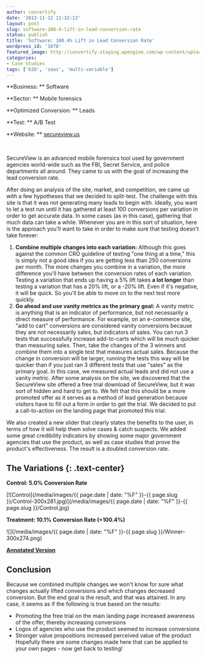 ```yaml
---
author: convertify
date: '2013-11-12 11:32:13'
layout: post
slug: software-100-4-lift-in-lead-conversion-rate
status: publish
title: 'Software: 100.4% Lift in Lead Conversion Rate'
wordpress_id: '1078'
featured_image: http://convertify.staging.wpengine.com/wp-content/uploads/2013/11/Screenshot-2013-11-08-19.56.49.png
categories:
- Case Studies
tags: ['b2b', 'saas', 'multi-variable']
---
```


**Business: **
Software

**Sector: **
Mobile forensics

**Optimized Conversion: **
Leads

**Test: **
A/B Test

**Website: **
[secureview.us](http://secureview.us)

 

SecureView is an advanced mobile forensics tool used by government agencies world-wide such as the FBI, Secret Service, and police departments all around. They came to us with the goal of increasing the lead conversion rate.

After doing an analysis of the site, market, and competition, we came up with a few hypotheses that we decided to split-test. The challenge with this site is that it was not generating many leads to begin with. Ideally, you want to let a test run until it has gathered at least 100 conversions per variation in order to get accurate data. In some cases (as in this case), gathering that much data can take a while. Whenever you are in this sort of situation, here is the approach you'll want to take in order to make sure that testing doesn't take forever:

  1. **Combine multiple changes into each variation:** Although this goes against the common CRO guideline of testing "one thing at a time," this is simply not a good idea if you are getting less than 250 conversions per month. The more changes you combine in a variation, the more difference you'll have between the conversion rates of each variation. Testing a variation that ends up having a 5% lift takes **a lot longer** than testing a variation that has a 20% lift, or a -20% lift. Even if it's negative, it will be quick. So you'll be able to move on to the next test more quickly.
  2. **Go ahead and use vanity metrics as the primary goal:** A vanity metric is anything that is an indicator of performance, but not necessarily a direct measure of performance. For example, on an e-commerce site, "add to cart" conversions are considered vanity conversions because they are not necessarily sales, but indicators of sales. You can run 3 tests that successfully increase add-to-carts which will be much quicker than measuring sales. Then, take the changes of the 3 winners and combine them into a single test that measures actual sales. Because the change in conversion will be larger, running the tests this way will be quicker than if you just ran 3 different tests that use "sales" as the primary goal. In this case, we measured actual leads and did not use a vanity metric.
After some analysis on the site, we discovered that the SecureView site offered a free trial download of SecureView, but it was sort of hidden and hard to get to. We felt that this should be a more promoted offer as it serves as a method of lead generation because visitors have to fill out a form in order to get the trial. We decided to put a call-to-action on the landing page that promoted this trial.

We also created a new slider that clearly states the benefits to the user, in terms of how it will help them solve cases & catch suspects. We added some great credibility indicators by showing some major government agencies that use the product, as well as case studies that prove the product's effectiveness. The result is a doubled conversion rate.

## The Variations {: .text-center}

**Control: 5.0% Conversion Rate**

[![Control](/media/images/{{ page.date | date: "%F" }}-{{ page.slug }}/Control-300x281.jpg)](/media/images/{{ page.date | date: "%F" }}-{{ page.slug }}/Control.jpg)

**Treatment: 10.1% Conversion Rate (+100.4%)**

![](/media/images/{{ page.date | date: "%F" }}-{{ page.slug }}/Winner-300x274.png) 

**[Annotated Version](https://notableapp.com/posts/6550c715efc2ff217d96624c292d096c2e4a663f#annotate/6550c715efc2ff217d96624c292d096c2e4a663f)**

## Conclusion

Because we combined multiple changes we won't know for sure what changes actually lifted conversions and which changes decreased conversion. But the end goal is the result, and that was attained. In any case, it seems as if the following is true based on the results:

  * Promoting the free trial on the main landing page increased awareness of the offer, thereby increasing conversions
  * Logos of agencies who use the product seemed to increase conversions
  * Stronger value propositions increased perceived value of the product
Hopefully there are some changes made here that can be applied to your own pages - now get back to testing!
